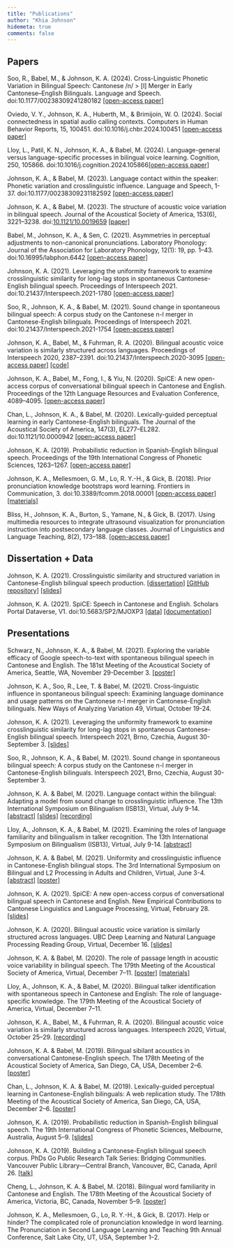 ```yaml
---
title: "Publications"
author: "Khia Johnson"
hidemeta: true
comments: false
---
```


## Papers

Soo, R., Babel, M., & Johnson, K. A. (2024). Cross-Linguistic Phonetic Variation in Bilingual Speech: Cantonese /n/ > [l] Merger in Early Cantonese–English Bilinguals. Language and Speech. doi:10.1177/00238309241280182 [[open-access paper]](https://doi.org/10.1177/00238309241280182)

Oviedo, V. Y., Johnson, K. A., Huberth, M., & Brimijoin, W. O. (2024). Social connectedness in spatial audio calling contexts. Computers in Human Behavior Reports, 15, 100451. doi:10.1016/j.chbr.2024.100451 [[open-access paper]](https://doi.org/10.1016/j.chbr.2024.100451)

Lloy, L., Patil, K. N., Johnson, K. A., & Babel, M. (2024). Language-general versus language-specific processes in bilingual voice learning. Cognition, 250, 105866. doi:10.1016/j.cognition.2024.105866[[open-access paper]](https://doi.org/10.1016/j.cognition.2024.105866)

Johnson, K. A., & Babel, M. (2023). Language contact within the speaker: Phonetic variation and crosslinguistic influence. Language and Speech, 1-37. doi:10.1177/00238309231182592 [[open-access paper]](https://doi.org/10.1177/00238309231182592)

Johnson, K. A., & Babel, M. (2023). The structure of acoustic voice variation in bilingual speech. Journal of the Acoustical Society of America, 153(6), 3221–3238. doi:[10.1121/10.0019659](https://www.doi.org/10.1121/10.0019659) [[paper]](/pdfs/johnson-babel-jasa-2023.pdf)

Babel, M., Johnson, K. A., & Sen, C. (2021). Asymmetries in perceptual adjustments to non-canonical pronunciations. Laboratory Phonology: Journal of the Association for Laboratory Phonology, 12(1): 19, pp. 1–43. doi:10.16995/labphon.6442 [[open-access paper]](https://doi.org/10.16995/labphon.6442)

Johnson, K. A. (2021). Leveraging the uniformity framework to examine crosslinguistic similarity for long-lag stops in spontaneous Cantonese-English bilingual speech. Proceedings of Interspeech 2021. doi:10.21437/Interspeech.2021-1780 [[open-access paper]](https://doi.org/10.21437/Interspeech.2021-1780)

Soo, R., Johnson, K. A., & Babel, M. (2021). Sound change in spontaneous bilingual speech: A corpus study on the Cantonese n-l merger in Cantonese-English bilinguals. Proceedings of Interspeech 2021. doi:10.21437/Interspeech.2021-1754 [[open-access paper]](https://doi.org/10.21437/Interspeech.2021-1754})

Johnson, K. A., Babel, M., & Fuhrman, R. A. (2020). Bilingual acoustic voice variation is similarly structured across languages. Proceedings of Interspeech 2020, 2387–2391. doi:10.21437/Interspeech.2020-3095 [[open-access paper]](https://doi.org/10.21437/Interspeech.2020-3095) [[code]](https://osf.io/b6hpx/)

Johnson, K. A., Babel, M., Fong, I., & Yiu, N. (2020). SpiCE: A new open-access corpus of conversational bilingual speech in Cantonese and English. Proceedings of the 12th Language Resources and Evaluation Conference, 4089–4095. [[open-access paper]](https://www.aclweb.org/anthology/2020.lrec-1.503)

Chan, L., Johnson, K. A., & Babel, M. (2020). Lexically-guided perceptual learning in early Cantonese-English bilinguals. The Journal of the Acoustical Society of America, 147(3), EL277–EL282. doi:10.1121/10.0000942 [[open-access paper]](https://asa.scitation.org/doi/full/10.1121/10.0000942)

Johnson, K. A. (2019). Probabilistic reduction in Spanish-English bilingual speech. Proceedings of the 19th International Congress of Phonetic Sciences, 1263–1267. [[open-access paper]](http://www.assta.org/proceedings/ICPhS2019/papers/ICPhS_1312.pdf)

Johnson, K. A., Mellesmoen, G. M., Lo, R. Y.-H., & Gick, B. (2018). Prior pronunciation knowledge bootstraps word learning. Frontiers in Communication, 3. doi:10.3389/fcomm.2018.00001 [[open-access paper]](https://doi.org/10.3389/fcomm.2018.00001) [[materials]](https://osf.io/h2pgm/)

Bliss, H., Johnson, K. A., Burton, S., Yamane, N., & Gick, B. (2017). Using multimedia resources to integrate ultrasound visualization for pronunciation instruction into postsecondary language classes. Journal of Linguistics and Language Teaching, 8(2), 173–188. [[open-access paper]](https://sites.google.com/site/linguisticsandlanguageteaching/home-1/volume-8-2017-issue-2/volume-8-2017-issue-2---article-bliss-et-al)

## Dissertation + Data

Johnson, K. A. (2021). Crosslinguistic similarity and structured variation in Cantonese-English bilingual speech production. [[dissertation]](http://hdl.handle.net/2429/80517) [[GitHub repository]](https://github.com/khiajohnson/dissertation) [[slides]](/pdfs/johnson-defense-slides.pdf)

Johnson, K. A. (2021). SpiCE: Speech in Cantonese and English. Scholars Portal Dataverse, V1. doi:10.5683/SP2/MJOXP3 [[data]](https://doi.org/10.5683/SP2/MJOXP3) [[documentation]](https://spice-corpus.readthedocs.io/) 

## Presentations

Schwarz, N., Johnson, K. A., & Babel, M. (2021). Exploring the variable efficacy of Google speech-to-text with spontaneous bilingual speech in Cantonese and English. The 181st Meeting of the Acoustical Society of America, Seattle, WA, November 29-December 3. [[poster]](/pdfs/schwarz-johnson-babel-asa181-poster.pdf)

Johnson, K. A., Soo, R., Lee, T. & Babel, M. (2021). Cross-linguistic influence in spontaneous bilingual speech: Examining language dominance and usage patterns on the Cantonese n-l merger in Cantonese-English bilinguals. New Ways of Analyzing Variation 49, Virtual, October 19-24.

Johnson, K. A. (2021). Leveraging the uniformity framework to examine crosslinguistic similarity for long-lag stops in spontaneous Cantonese-English bilingual speech. Interspeech 2021, Brno, Czechia, August 30-September 3. [[slides]](https://khiajohnson.github.io/interspeech2021-slides)

Soo, R., Johnson, K. A., & Babel, M. (2021). Sound change in spontaneous bilingual speech: A corpus study on the Cantonese n-l merger in Cantonese-English bilinguals. Interspeech 2021, Brno, Czechia, August 30-September 3.

Johnson, K. A. & Babel, M. (2021). Language contact within the bilingual: Adapting a model from sound change to crosslinguistic influence. The 13th International Symposium on Bilingualism (ISB13), Virtual, July 9-14. [[abstract]](/pdfs/johnson-babel-isb13-abstract.pdf) [[slides]](https://khiajohnson.github.io/isb13-slides/index.html) [[recording]](https://youtu.be/gXXJ88Rwy3Y)

Lloy, A., Johnson, K. A., & Babel, M. (2021). Examining the roles of language familiarity and bilingualism in talker recognition. The 13th International Symposium on Bilingualism (ISB13), Virtual, July 9-14. [[abstract]](/pdfs/lloy-johnson-babel-isb13-abstract.pdf)

Johnson, K. A. & Babel, M. (2021). Uniformity and crosslinguistic influence in Cantonese-English bilingual stops. The 3rd International Symposium on Bilingual and L2 Processing in Adults and Children, Virtual, June 3-4. [[abstract]](/pdfs/johnson-babel-isbpac3-abstract.pdf) [[poster]](/pdfs/johnson-babel-isbpac3-poster.pdf)

Johnson, K. A. (2021). SpiCE: A new open-access corpus of conversational bilingual speech in Cantonese and English. New Empirical Contributions to Cantonese Linguistics and Language Processing, Virtual, February 28. [[slides]](/pdfs/johnson-cantonese-workshop-2021.pdf)

Johnson, K. A. (2020). Bilingual acoustic voice variation is similarly structured across languages. UBC Deep Learning and Natural Language Processing Reading Group, Virtual, December 16. [[slides]](/pdfs/johnson-ubc-dl-nlp-slides-2020.pdf)

Johnson, K. A. & Babel, M. (2020). The role of passage length in acoustic voice variability in bilingual speech. The 179th Meeting of the Acoustical Society of America, Virtual, December 7–11. [[poster]](/pdfs/johnson-babel-asa179-poster.pdf) [[materials]](https://osf.io/b6hpx/) 

Lloy, A., Johnson, K. A., & Babel, M. (2020). Bilingual talker identification with spontaneous speech in Cantonese and English: The role of language-specific knowledge. The 179th Meeting of the Acoustical Society of America, Virtual, December 7–11.

Johnson, K. A., Babel, M., & Fuhrman, R. A. (2020). Bilingual acoustic voice variation is similarly structured across languages. Interspeech 2020, Virtual, October 25–29. [[recording]](https://youtu.be/vhRuEWEIRao)

Johnson, K. A. & Babel, M. (2019). Bilingual sibilant acoustics in conversational Cantonese-English speech. The 178th Meeting of the Acoustical Society of America, San Diego, CA, USA, December 2–6. [[poster]](/pdfs/johnson-babel-asa178-poster.pdf)

Chan, L., Johnson, K. A. & Babel, M. (2019). Lexically-guided perceptual learning in Cantonese-English bilinguals: A web replication study. The 178th Meeting of the Acoustical Society of America, San Diego, CA, USA, December 2–6. [[poster]](/pdfs/chan-johnson-babel-asa178-poster.pdf)

Johnson, K. A. (2019). Probabilistic reduction in Spanish-English bilingual speech. The 19th International Congress of Phonetic Sciences, Melbourne, Australia, August 5–9. [[slides]](/pdfs/johnson-icphs2019-slides.pdf)

Johnson, K. A. (2019). Building a Cantonese-English bilingual speech corpus. PhDs Go Public Research Talk Series: Bridging Communities. Vancouver Public Library—Central Branch, Vancouver, BC, Canada, April 26. [[talk]](https://youtu.be/lMAhAQfaOlE)

Cheng, L., Johnson, K. A. & Babel, M. (2018). Bilingual word familiarity in Cantonese and English. The 178th Meeting of the Acoustical Society of America, Victoria, BC, Canada, November 5–9. [[poster]](/pdfs/cheng-johnson-babel-asa176-poster.pdf)

Johnson, K. A., Mellesmoen, G., Lo, R. Y.-H., & Gick, B. (2017). Help or hinder? The complicated role of pronunciation knowledge in word learning. The Pronunciation in Second Language Learning and Teaching 9th Annual Conference, Salt Lake City, UT, USA, September 1–2.